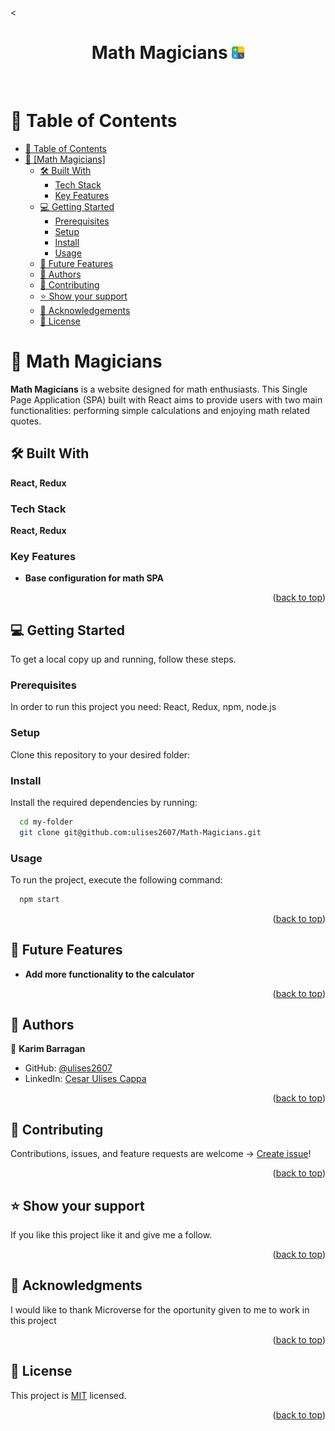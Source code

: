 <<a name="readme-top"></a>


<div align="center">
  <h1><b>Math Magicians <img src="calculadora.png" style="width:20px"></b></h1>
  <br/>
</div>

# 📗 Table of Contents

- [📗 Table of Contents](#-table-of-contents)
- [📖 [Math Magicians] ](#React)
  - [🛠 Built With](#built-with)
    - [Tech Stack](#tech-stack)
    - [Key Features ](#key-features-)
  - [💻 Getting Started](#getting-started)
    - [Prerequisites](#prerequisites)
    - [Setup](#setup)
    - [Install](#install)
    - [Usage](#usage)
  - [🔭 Future Features](#future-features)
  - [👥 Authors](#authors)
  - [🤝 Contributing](#contributing)
  - [⭐️ Show your support](#support)
  - [🙏 Acknowledgements](#acknowledgements)
  - [📝 License ](#license)


# 📖 Math Magicians  <a name="React"></a>
**Math Magicians** is a website designed for math enthusiasts. This Single Page Application (SPA) built with React aims to provide users with two main functionalities: performing simple calculations and enjoying math related quotes.
## 🛠 Built With <a name="build-with"></a>

**React, Redux**

### Tech Stack <a name="tech-stack"></a>

**React, Redux**

### Key Features <a name="key-features"></a>
- **Base configuration for math SPA**

<p align="right">(<a href="#readme-top">back to top</a>)</p>
 

## 💻 Getting Started <a name="getting-started"></a>

To get a local copy up and running, follow these steps.

### Prerequisites <a name="prerequisites"></a>

In order to run this project you need: React, Redux, npm, node.js
### Setup <a name="setup"></a>

Clone this repository to your desired folder: 


### Install <a name="install"></a>

Install the required dependencies by running:

```sh
  cd my-folder
  git clone git@github.com:ulises2607/Math-Magicians.git
```

### Usage <a name="usage"></a>

To run the project, execute the following command:

```sh
  npm start
```

<p align="right">(<a href="#readme-top">back to top</a>)</p>


## 🔭 Future Features <a name="future-features"></a>

-  **Add more functionality to the calculator**

<p align="right">(<a href="#readme-top">back to top</a>)</p>

## 👥 Authors <a name="authors"></a>

👤 **Karim Barragan**

- GitHub: [@ulises2607](https://github.com/ulises2607)
- LinkedIn: [Cesar Ulises Cappa](https://www.linkedin.com/in/cesar-ulises-cappa-subelza/)

<p align="right">(<a href="#readme-top">back to top</a>)</p>

## 🤝 Contributing <a name="contributing"></a>

Contributions, issues, and feature requests are welcome -> [Create issue](https://github.com/ulises2607/Math-Magicians/issues)!

<p align="right">(<a href="#readme-top">back to top</a>)</p>


## ⭐️ Show your support <a name="support"></a>
 
If you like this project like it and give me a follow.

<p align="right">(<a href="#readme-top">back to top</a>)</p>

## 🙏 Acknowledgments <a name="acknowledgements"></a>

I would like to thank Microverse for the oportunity given to me to work in this project

<p align="right">(<a href="#readme-top">back to top</a>)</p>


## 📝 License <a name="license"></a>

This project is [MIT](./LICENSE) licensed.


<p align="right">(<a href="#readme-top">back to top</a>)</p>